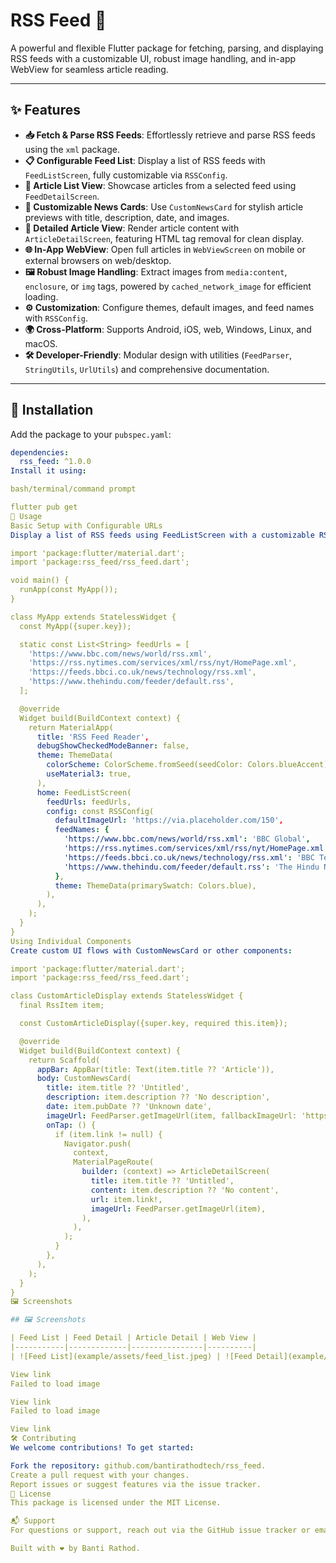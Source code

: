 # RSS Feed 📡

A powerful and flexible Flutter package for fetching, parsing, and displaying RSS feeds with a customizable UI, robust image handling, and in-app WebView for seamless article reading.

[<image-card alt="Pub Version" src="https://img.shields.io/pub/v/rss_feed?color=blue" ></image-card>](https://pub.dev/packages/rss_feed)
[<image-card alt="License: MIT" src="https://img.shields.io/badge/License-MIT-blue.svg" ></image-card>](https://opensource.org/licenses/MIT)
[<image-card alt="GitHub Stars" src="https://img.shields.io/github/stars/bantirathodtech/rss_feed" ></image-card>](https://github.com/bantirathodtech/rss_feed)

---

## ✨ Features

- **📥 Fetch & Parse RSS Feeds**: Effortlessly retrieve and parse RSS feeds using the `xml` package.
- **📋 Configurable Feed List**: Display a list of RSS feeds with `FeedListScreen`, fully customizable via `RSSConfig`.
- **📰 Article List View**: Showcase articles from a selected feed using `FeedDetailScreen`.
- **🎨 Customizable News Cards**: Use `CustomNewsCard` for stylish article previews with title, description, date, and images.
- **📄 Detailed Article View**: Render article content with `ArticleDetailScreen`, featuring HTML tag removal for clean display.
- **🌐 In-App WebView**: Open full articles in `WebViewScreen` on mobile or external browsers on web/desktop.
- **🖼️ Robust Image Handling**: Extract images from `media:content`, `enclosure`, or `img` tags, powered by `cached_network_image` for efficient loading.
- **⚙️ Customization**: Configure themes, default images, and feed names with `RSSConfig`.
- **🌍 Cross-Platform**: Supports Android, iOS, web, Windows, Linux, and macOS.
- **🛠️ Developer-Friendly**: Modular design with utilities (`FeedParser`, `StringUtils`, `UrlUtils`) and comprehensive documentation.

---

## 🚀 Installation

Add the package to your `pubspec.yaml`:

```yaml
dependencies:
  rss_feed: ^1.0.0
Install it using:

bash/terminal/command prompt

flutter pub get
📖 Usage
Basic Setup with Configurable URLs
Display a list of RSS feeds using FeedListScreen with a customizable RSSConfig:

import 'package:flutter/material.dart';
import 'package:rss_feed/rss_feed.dart';

void main() {
  runApp(const MyApp());
}

class MyApp extends StatelessWidget {
  const MyApp({super.key});

  static const List<String> feedUrls = [
    'https://www.bbc.com/news/world/rss.xml',
    'https://rss.nytimes.com/services/xml/rss/nyt/HomePage.xml',
    'https://feeds.bbci.co.uk/news/technology/rss.xml',
    'https://www.thehindu.com/feeder/default.rss',
  ];

  @override
  Widget build(BuildContext context) {
    return MaterialApp(
      title: 'RSS Feed Reader',
      debugShowCheckedModeBanner: false,
      theme: ThemeData(
        colorScheme: ColorScheme.fromSeed(seedColor: Colors.blueAccent),
        useMaterial3: true,
      ),
      home: FeedListScreen(
        feedUrls: feedUrls,
        config: const RSSConfig(
          defaultImageUrl: 'https://via.placeholder.com/150',
          feedNames: {
            'https://www.bbc.com/news/world/rss.xml': 'BBC Global',
            'https://rss.nytimes.com/services/xml/rss/nyt/HomePage.xml': 'NYT Home',
            'https://feeds.bbci.co.uk/news/technology/rss.xml': 'BBC Tech',
            'https://www.thehindu.com/feeder/default.rss': 'The Hindu News',
          },
          theme: ThemeData(primarySwatch: Colors.blue),
        ),
      ),
    );
  }
}
Using Individual Components
Create custom UI flows with CustomNewsCard or other components:

import 'package:flutter/material.dart';
import 'package:rss_feed/rss_feed.dart';

class CustomArticleDisplay extends StatelessWidget {
  final RssItem item;

  const CustomArticleDisplay({super.key, required this.item});

  @override
  Widget build(BuildContext context) {
    return Scaffold(
      appBar: AppBar(title: Text(item.title ?? 'Article')),
      body: CustomNewsCard(
        title: item.title ?? 'Untitled',
        description: item.description ?? 'No description',
        date: item.pubDate ?? 'Unknown date',
        imageUrl: FeedParser.getImageUrl(item, fallbackImageUrl: 'https://via.placeholder.com/150'),
        onTap: () {
          if (item.link != null) {
            Navigator.push(
              context,
              MaterialPageRoute(
                builder: (context) => ArticleDetailScreen(
                  title: item.title ?? 'Untitled',
                  content: item.description ?? 'No content',
                  url: item.link!,
                  imageUrl: FeedParser.getImageUrl(item),
                ),
              ),
            );
          }
        },
      ),
    );
  }
}
🖼️ Screenshots

## 🖼️ Screenshots

| Feed List | Feed Detail | Article Detail | Web View |
|-----------|-------------|----------------|----------|
| ![Feed List](example/assets/feed_list.jpeg) | ![Feed Detail](example/assets/feed_detail.jpeg) | ![Article Detail](example/assets/article_detail.jpeg) | ![Web View](example/assets/web_view.jpeg) |

View link
Failed to load image

View link
Failed to load image

View link
🛠️ Contributing
We welcome contributions! To get started:

Fork the repository: github.com/bantirathodtech/rss_feed.
Create a pull request with your changes.
Report issues or suggest features via the issue tracker.
📄 License
This package is licensed under the MIT License.

📬 Support
For questions or support, reach out via the GitHub issue tracker or email bantirathodtech@gmail.com.

Built with ❤️ by Banti Rathod.